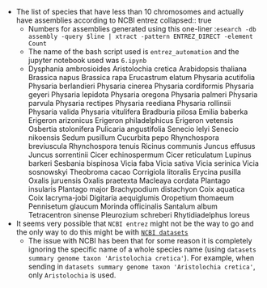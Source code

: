- The list of species that have less than 10 chromosomes and actually have assemblies according to NCBI entrez
  collapsed:: true
	- Numbers for assemblies generated using this one-liner :`esearch -db assembly -query $line | xtract -pattern ENTREZ_DIRECT -element Count`
	- The name of the bash script used is `entrez_automation` and the jupyter notebook used was `6.ipynb`
	- Dysphania ambrosioides
	  Aristolochia cretica
	  Arabidopsis thaliana
	  Brassica napus
	  Brassica rapa
	  Erucastrum elatum
	  Physaria acutifolia
	  Physaria berlandieri
	  Physaria cinerea
	  Physaria cordiformis
	  Physaria geyeri
	  Physaria lepidota
	  Physaria oregona
	  Physaria palmeri
	  Physaria parvula
	  Physaria rectipes
	  Physaria reediana
	  Physaria rollinsii
	  Physaria valida
	  Physaria vitulifera
	  Bradburia pilosa
	  Emilia baberka
	  Erigeron arizonicus
	  Erigeron philadelphicus
	  Erigeron vetensis
	  Osbertia stolonifera
	  Pulicaria angustifolia
	  Senecio lelyi
	  Senecio nikoensis
	  Sedum pusillum
	  Cucurbita pepo
	  Rhynchospora breviuscula
	  Rhynchospora tenuis
	  Ricinus communis
	  Juncus effusus
	  Juncus sorrentinii
	  Cicer echinospermum
	  Cicer reticulatum
	  Lupinus barkeri
	  Sesbania bispinosa
	  Vicia faba
	  Vicia sativa
	  Vicia serinica
	  Vicia sosnowskyi
	  Theobroma cacao
	  Corrigiola litoralis
	  Erycina pusilla
	  Oxalis juruensis
	  Oxalis praetexta
	  Macleaya cordata
	  Plantago insularis
	  Plantago major
	  Brachypodium distachyon
	  Coix aquatica
	  Coix lacryma-jobi
	  Digitaria aequiglumis
	  Oropetium thomaeum
	  Pennisetum glaucum
	  Morinda officinalis
	  Santalum album
	  Tetracentron sinense
	  Pleurozium schreberi
	  Rhytidiadelphus loreus
- It seems very possible that `NCBI entrez` might not be the way to go and the only way to do this might be with [`NCBI datasets`](https://www.ncbi.nlm.nih.gov/datasets/docs/v2/how-tos/)
	- The issue with NCBI has been that for some reason it is completely ignoring the specific name of a whole species name (using `datasets summary genome taxon 'Aristolochia cretica'`). For example, when sending in `datasets summary genome taxon 'Aristolochia cretica'`, only `Aristolochia` is used.